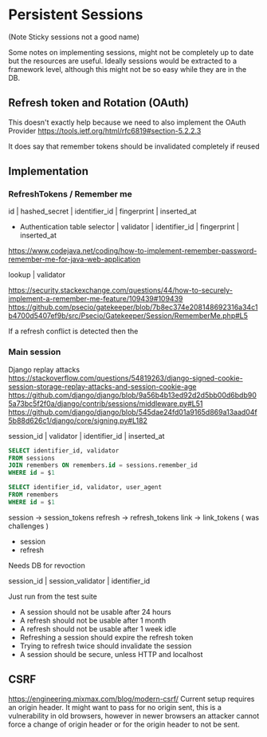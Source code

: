 # Persistent Sessions

(Note Sticky sessions not a good name)

Some notes on implementing sessions, might not be completely up to date but the resources are useful.
Ideally sessions would be extracted to a framework level, although this might not be so easy while they are in the DB.

## Refresh token and Rotation (OAuth)

This doesn't exactly help because we need to also implement the OAuth Provider
https://tools.ietf.org/html/rfc6819#section-5.2.2.3

It does say that remember tokens should be invalidated completely if reused

## Implementation

### RefreshTokens / Remember me

id | hashed_secret | identifier_id | fingerprint | inserted_at


- Authentication table
selector | validator | identifier_id | fingerprint | inserted_at

https://www.codejava.net/coding/how-to-implement-remember-password-remember-me-for-java-web-application

lookup | validator

https://security.stackexchange.com/questions/44/how-to-securely-implement-a-remember-me-feature/109439#109439
https://github.com/psecio/gatekeeper/blob/7b8ec374e208148692316a34c1b4700d5407ef9b/src/Psecio/Gatekeeper/Session/RememberMe.php#L5

If a refresh conflict is detected then the


### Main session

Django replay attacks
https://stackoverflow.com/questions/54819263/django-signed-cookie-session-storage-replay-attacks-and-session-cookie-age
https://github.com/django/django/blob/9a56b4b13ed92d2d5bb00d6bdb905a73bc5f2f0a/django/contrib/sessions/middleware.py#L51
https://github.com/django/django/blob/545dae24fd01a9165d869a13aad04f5b88d626c1/django/core/signing.py#L182

session_id | validator | identifier_id | inserted_at

```sql
SELECT identifier_id, validator
FROM sessions
JOIN remembers ON remembers.id = sessions.remember_id
WHERE id = $1
```

<!-- Absolute and idle, doesn't really make sense as a new one is added -->
<!-- Update the token which leads to an updated and created -->
<!-- This is called clients or devices ingress addmitance admission identification/recognition -->
<!-- doorman gatekeeper warden token -->
<!-- If reminders can only have one session single table -->

```sql
SELECT identifier_id, validator, user_agent
FROM remembers
WHERE id = $1
```

session -> session_tokens
refresh -> refresh_tokens
link -> link_tokens ( was challenges )

- session
- refresh

Needs DB for revoction


session_id | session_validator | identifier_id

Just run from the test suite
- A session should not be usable after 24 hours
- A refresh should not be usable after 1 month
- A refresh should not be usable after 1 week idle
- Refreshing a session should expire the refresh token
- Trying to refresh twice should invalidate the session
- A session should be secure, unless HTTP and localhost

## CSRF

https://engineering.mixmax.com/blog/modern-csrf/
Current setup requires an origin header.
It might want to pass for no origin sent, this is a vulnerability in old browsers,
however in newer browsers an attacker cannot force a change of origin header or for the origin header to not be sent.
